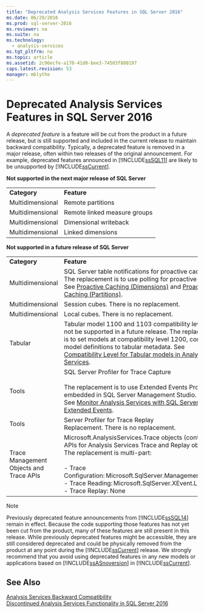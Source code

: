 ```yaml
---
title: "Deprecated Analysis Services Features in SQL Server 2016"
ms.date: 06/29/2016
ms.prod: sql-server-2016
ms.reviewer: na
ms.suite: na
ms.technology: 
  - analysis-services
ms.tgt_pltfrm: na
ms.topic: article
ms.assetid: 2c96ecfe-a170-41d0-bee3-74503f880197
caps.latest.revision: 53
manager: mblythe
---
```

# Deprecated Analysis Services Features in SQL Server 2016
A *deprecated feature* is a feature will be cut from the product in a future release, but is still supported and included in the current release to maintain backward compatibility. Typically,  a deprecated feature is removed in a major release, often within two releases of the original  announcement. For example, deprecated features announced in [!INCLUDE[ssSQL11](../../Topics/TopicNameContainA/includes/ssSQL11_md.md)] are likely to be unsupported by [!INCLUDE[ssCurrent](../../Topics/TopicNameContainA/includes/ssCurrent_md.md)].  
  
 **Not supported in the next major release of SQL Server**  
  
|||  
|-|-|  
|**Category**|**Feature**|  
|Multidimensional|Remote partitions|  
|Multidimensional|Remote linked measure groups|  
|Multidimensional|Dimensional writeback|  
|Multidimensional|Linked dimensions|  
  
 **Not supported in a future release of SQL Server**  
  
|||  
|-|-|  
|**Category**|**Feature**|  
|Multidimensional|SQL Server table notifications for proactive caching.  <br />The replacement is to use polling for proactive caching. <br />See [Proactive Caching (Dimensions)](assetId:///7d57fe93-6e5f-4a50-844f-dd2bbdbb94a5) and [Proactive Caching (Partitions)](assetId:///422660b2-4d80-4165-b1c9-3963bcde556b).|  
|Multidimensional|Session cubes. There is no replacement.|  
|Multidimensional|Local cubes. There is no replacement.|  
|Tabular|Tabular model 1100 and 1103 compatibility levels will not be supported in a future release. The replacement is to set models at compatibility level 1200, converting model definitions to tabular metadata. See [Compatibility Level for Tabular models in Analysis Services](../../Topics/TopicNameNotContainA/Compatibility-Level-for-Tabular-models-in-Analysis-Services.md).|  
|Tools|SQL Server Profiler for Trace Capture<br /><br /> The replacement is to use Extended Events Profiler embedded in SQL Server Management Studio.  <br /> See [Monitor Analysis Services with SQL Server Extended Events](../../Topics/TopicNameNotContainA/Monitor-Analysis-Services-with-SQL-Server-Extended-Events.md).|  
|Tools|Server Profiler for Trace Replay <br />Replacement. There is no replacement.|  
|Trace Management Objects and Trace APIs|Microsoft.AnalysisServices.Trace objects (contains the APIs for Analysis Services Trace and Replay objects). The replacement is multi-part:<br /><br /> -   Trace Configuration: Microsoft.SqlServer.Management.XEvent<br />-   Trace Reading: Microsoft.SqlServer.XEvent.Linq<br />-   Trace Replay: None|  
  
> [!NOTE]  
>  Previously deprecated feature announcements from [!INCLUDE[ssSQL14](../../Topics/TopicNameContainA/includes/ssSQL14_md.md)] remain in effect. Because the code supporting those features has not yet been cut from the product, many  of these features are still present in this release. While previously deprecated features might be accessible, they are still considered deprecated and could be physically removed from the product at any point during the [!INCLUDE[ssCurrent](../../Topics/TopicNameContainA/includes/ssCurrent_md.md)] release. We strongly recommend that you avoid using deprecated features in any new models or applications based on [!INCLUDE[ssASnoversion](../../Topics/TopicNameContainA/includes/ssASnoversion_md.md)] in [!INCLUDE[ssCurrent](../../Topics/TopicNameContainA/includes/ssCurrent_md.md)].  
  
## See Also  
 [Analysis Services Backward Compatibility](../../Topics/TopicNameNotContainA/Analysis-Services-Backward-Compatibility.md)   
 [Discontinued Analysis Services Functionality in SQL Server 2016](../../Topics/TopicNameNotContainA/Discontinued-Analysis-Services-Functionality-in-SQL-Server-2016.md)